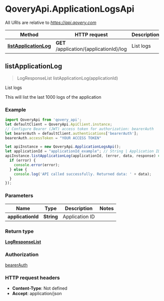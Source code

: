 # QoveryApi.ApplicationLogsApi

All URIs are relative to *https://api.qovery.com*

Method | HTTP request | Description
------------- | ------------- | -------------
[**listApplicationLog**](ApplicationLogsApi.md#listApplicationLog) | **GET** /application/{applicationId}/log | List logs



## listApplicationLog

> LogResponseList listApplicationLog(applicationId)

List logs

This will list the last 1000 logs of the application

### Example

```javascript
import QoveryApi from 'qovery_api';
let defaultClient = QoveryApi.ApiClient.instance;
// Configure Bearer (JWT) access token for authorization: bearerAuth
let bearerAuth = defaultClient.authentications['bearerAuth'];
bearerAuth.accessToken = "YOUR ACCESS TOKEN"

let apiInstance = new QoveryApi.ApplicationLogsApi();
let applicationId = "applicationId_example"; // String | Application ID
apiInstance.listApplicationLog(applicationId, (error, data, response) => {
  if (error) {
    console.error(error);
  } else {
    console.log('API called successfully. Returned data: ' + data);
  }
});
```

### Parameters


Name | Type | Description  | Notes
------------- | ------------- | ------------- | -------------
 **applicationId** | **String**| Application ID | 

### Return type

[**LogResponseList**](LogResponseList.md)

### Authorization

[bearerAuth](../README.md#bearerAuth)

### HTTP request headers

- **Content-Type**: Not defined
- **Accept**: application/json

